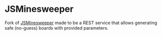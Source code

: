 # JSMinesweeper
Fork of [JSMinesweeper](https://github.com/DavidNHill/JSMinesweeper) made to be a REST service that allows generating safe (no-guess) boards with provided parameters.
